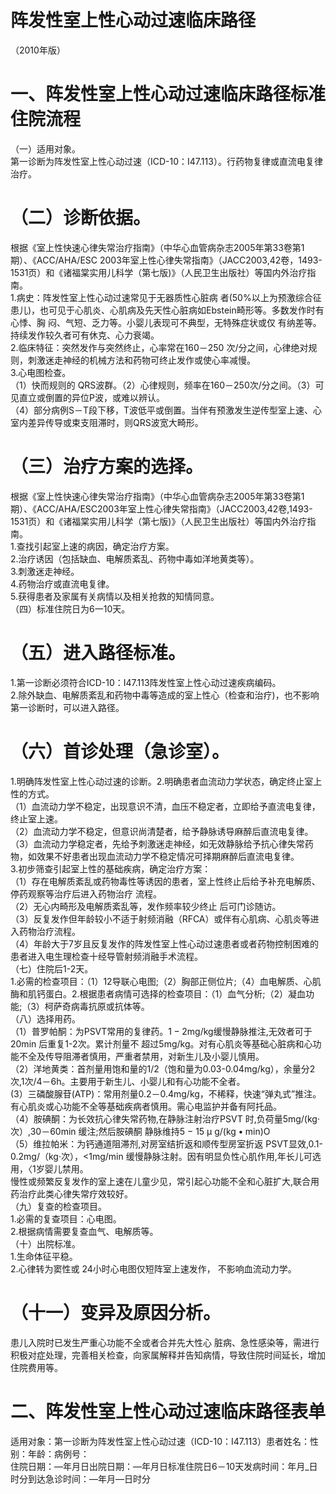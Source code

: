 # 阵发性室上性心动过速临床路径  
（2010年版）  
# 一、阵发性室上性心动过速临床路径标准住院流程  
（一）适用对象。  
第一诊断为阵发性室上性心动过速（ICD-10：I47.113）。行药物复律或直流电复律治疗。  
# （二）诊断依据。  
根据《室上性快速心律失常治疗指南》（中华心血管病杂志2005年第33卷第1期）、《ACC/AHA/ESC 2003年室上性心律失常指南》（JACC2003,42卷，1493-1531页）和《诸福棠实用儿科学（第七版)》（人民卫生出版社）等国内外治疗指南。  
1.病史：阵发性室上性心动过速常见于无器质性心脏病 者($50\%$以上为预激综合征患儿)，也可见于心肌炎、心肌病及先天性心脏病如Ebstein畸形等。多数发作时有心悸、胸 闷、气短、乏力等。小婴儿表现可不典型，无特殊症状或仅 有纳差等。持续发作较久者可有休克、心力衰竭。  
2.临床特征：突然发作与突然终止，心率常在160－250 次/分之间，心律绝对规则，刺激迷走神经的机械方法和药物可终止发作或使心率减慢。  
3.心电图检查。  
（1）快而规则的 QRS波群。（2）心律规则，频率在160－250次/分之间。（3）可见直立或倒置的异位P波，或难以辨认。  
（4）部分病例S－T段下移，T波低平或倒置。当伴有预激发生逆传型室上速、心室内差异传导或束支阻滞时，则QRS波宽大畸形。  
# （三）治疗方案的选择。  
根据《室上性快速心律失常治疗指南》（中华心血管病杂志2005年第33卷第1期）、《ACC/AHA/ESC2003年室上性心律失常指南》（JACC2003,42卷,1493-1531页）和《诸福棠实用儿科学（第七版)》（人民卫生出版社）等国内外治疗指南。  
1.查找引起室上速的病因，确定治疗方案。  
2.治疗诱因（包括缺血、电解质紊乱、药物中毒如洋地黄类等）。  
3.刺激迷走神经。  
4.药物治疗或直流电复律。  
5.获得患者及家属有关病情以及相关抢救的知情同意。  
（四）标准住院日为6一10天。  
# （五）进入路径标准。  
1.第一诊断必须符合ICD-10：I47.113阵发性室上性心动过速疾病编码。  
2.除外缺血、电解质紊乱和药物中毒等造成的室上性心（检查和治疗)，也不影响第一诊断时，可以进入路径。  
# （六）首诊处理（急诊室）。  
1.明确阵发性室上性心动过速的诊断。2.明确患者血流动力学状态，确定终止室上性的方式。  
（1）血流动力学不稳定，出现意识不清，血压不稳定者，立即给予直流电复律，终止室上速。  
（2）血流动力学不稳定，但意识尚清楚者，给予静脉诱导麻醉后直流电复律。  
（3）血流动力学稳定者，先给予刺激迷走神经，如无效静脉给予抗心律失常药物，如效果不好患者出现血流动力学不稳定情况可择期麻醉后直流电复律。  
3.初步筛查引起室上性的基础疾病，确定治疗方案：  
（1）存在电解质紊乱或药物毒性等诱因的患者，室上性终止后给予补充电解质、停药观察等治疗后进入药物治疗 流程。  
（2）无心内畸形及电解质紊乱等，发作频率较少终止 后可门诊随访。  
（3）反复发作但年龄较小不适于射频消融（RFCA）或伴有心肌病、心肌炎等进入药物治疗流程。  
（4）年龄大于7岁且反复发作的阵发性室上性心动过速患者或者药物控制困难的患者进入电生理检查十经导管射频消融手术流程。  
（七）住院后1-2天。  
1.必需的检查项目：（1）12导联心电图;（2）胸部正侧位片;（4）血电解质、心肌酶和肌钙蛋白。2.根据患者病情可选择的检查项目：（1）血气分析;（2）凝血功能;（3）柯萨奇病毒抗原或抗体等。  
（八）选择用药。  
（1）普罗帕酮：为PSVT常用的复律药。$\mathrm{1-2mg/kg}$缓慢静脉推注,无效者可于 20min 后重复1-2次。累计剂量不 超过5mg/kg。对有心肌炎等基础心脏病和心功能不全及传导阻滞者慎用，严重者禁用，对新生儿及小婴儿慎用。  
（2）洋地黄类：首剂量用饱和量的1/2（饱和量为0.03-0.04mg/kg），余量分2次,1次/4－6h。主要用于新生儿、小婴儿和有心功能不全者。  
(3）三磷酸腺苷(ATP)：常用剂量0.2－0.4mg/kg，不稀释，快速“弹丸式”推注。有心肌炎或心功能不全等基础疾病者慎用。需心电监护并备有阿托品。  
（4）胺碘酮：为长效抗心律失常药物,在静脉注射治疗PSVT 时,负荷量5mg/(kg·次）,30－60min 缓注;然后胺碘酮 静脉维持$5\mathrm{~-~}15\:\upmu\:\mathrm{g}/\left(\mathrm{kg}\bullet\mathrm{min}\right)$O  
（5）维拉帕米：为钙通道阻滞剂,对房室结折返和顺传型房室折返 PSVT显效,0.1-0.2mg/（kg·次），<1mg/min 缓慢静脉注射。因有明显负性心肌作用,年长儿可选用，〈1岁婴儿禁用。  
慢性或频繁反复发作的室上速在儿童少见，常引起心功能不全和心脏扩大,联合用药治疗此类心律失常疗效较好。  
（九）复查的检查项目。  
1.必需的复查项目：心电图。  
2.根据病情需要复查血气、电解质等。  
（十）出院标准。  
1.生命体征平稳。  
2.心律转为窦性或 24小时心电图仅短阵室上速发作， 不影响血流动力学。  
# （十一）变异及原因分析。  
患儿入院时已发生严重心功能不全或者合并先大性心 脏病、急性感染等，需进行积极对症处理，完善相关检查，向家属解释并告知病情，导致住院时间延长，增加住院费用等。  
# 二、阵发性室上性心动过速临床路径表单  
适用对象：第一诊断为阵发性室上性心动过速（ICD-10：I47.113）患者姓名：性别：年龄：病例号：  
住院日期：—年月日出院日期：—年月日标准住院日6－10天发病时间：年月_日时分到达急诊时间：—年月—日时分  
